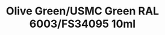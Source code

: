 ---
layout: product
title: "Olive Green/USMC Green RAL 6003/FS34095 10ml"
price: "330" 
desc: "Nitro 10mL"
img_path: "/assets/img/RC209.webp"
brand: "AK "
available: true
special_offer: false
new: false
soon: false
cat: "020000"
subcat: "020200"
subsubcat: "020201"
sifra: "RC209"
popular: false
---
